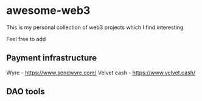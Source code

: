 # awesome-web3
This is my personal collection of web3 projects which I find interesting

Feel free to add

## Payment infrastructure
Wyre - https://www.sendwyre.com/
Velvet cash - https://www.velvet.cash/

## DAO tools
